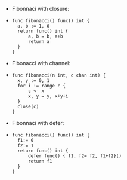 - Fibonnaci with closure:
- ```
  func fibonacci() func() int {
    a, b := 1, 0
    return func() int {
        a, b = b, a+b
        return a
    }
  }
  ```
- Fibonacci with channel:
- ```
  func fibonacci(n int, c chan int) {
    x, y := 0, 1
    for i := range c {
        c <- x
        x, y = y, x+y+i
    }
    close(c)
  }
  ```
- Fibonnaci with defer:
- ```
  func fibonacci() func() int {
    f1:= 0
    f2:= 1
    return func() int {
        defer func() { f1, f2= f2, f1+f2}()
        return f1
    }
  }
  ```